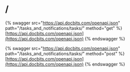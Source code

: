 # /

{% swagger src="https://api.docbits.com/openapi.json" path="/tasks_and_notifications/tasks/" method="get" %}
[https://api.docbits.com/openapi.json](https://api.docbits.com/openapi.json)
{% endswagger %}

{% swagger src="https://api.docbits.com/openapi.json" path="/tasks_and_notifications/tasks/" method="post" %}
[https://api.docbits.com/openapi.json](https://api.docbits.com/openapi.json)
{% endswagger %}
